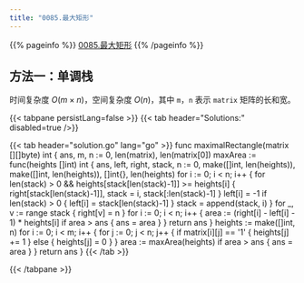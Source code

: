 ```yaml
---
title: "0085.最大矩形"
---
```


{{% pageinfo %}}
[0085.最大矩形](https://leetcode.cn/problems/maximal-rectangle/)
{{% /pageinfo %}}

## 方法一：单调栈

时间复杂度 $O(m \times n)$，空间复杂度 $O(n)$，其中 `m`，`n` 表示 `matrix` 矩阵的长和宽。

{{< tabpane persistLang=false >}}
{{< tab header="Solutions:" disabled=true />}}

{{< tab header="solution.go" lang="go" >}}
func maximalRectangle(matrix [][]byte) int {
	ans, m, n := 0, len(matrix), len(matrix[0])
	maxArea := func(heights []int) int {
		ans, left, right, stack, n := 0, make([]int, len(heights)), make([]int, len(heights)), []int{}, len(heights)
		for i := 0; i < n; i++ {
			for len(stack) > 0 && heights[stack[len(stack)-1]] >= heights[i] {
				right[stack[len(stack)-1]], stack = i, stack[:len(stack)-1]
			}
			left[i] = -1
			if len(stack) > 0 {
				left[i] = stack[len(stack)-1]
			}
			stack = append(stack, i)
		}
		for _, v := range stack {
			right[v] = n
		}
		for i := 0; i < n; i++ {
			area := (right[i] - left[i] - 1) * heights[i]
			if area > ans {
				ans = area
			}
		}
		return ans
	}
	heights := make([]int, n)
	for i := 0; i < m; i++ {
		for j := 0; j < n; j++ {
			if matrix[i][j] == '1' {
				heights[j] += 1
			} else {
				heights[j] = 0
			}
		}
		area := maxArea(heights)
		if area > ans {
			ans = area
		}
	}
	return ans
}
{{< /tab >}}

{{< /tabpane >}}
